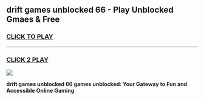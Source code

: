 
## drift games unblocked 66 - Play Unblocked Gmaes & Free
<h3>
<a href="https://premium.freeplayer.one?title=drift_games_unblocked_66&ref=19F">CLICK TO PLAY</a></h3>
<hr>

<h3>
<a href="https://premium.freeplayer.one?title=drift_games_unblocked_66&ref=19F">CLICK 2 PLAY</a>
  
</h3>

<a href="https://premium.freeplayer.one?title=drift_games_unblocked_66&ref=19F/"><img src="https://clearcache.store/games.png"></a>


**drift games unblocked 66 games unblocked: Your Gateway to Fun and Accessible Online Gaming**
